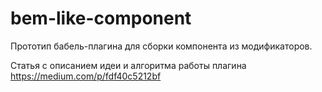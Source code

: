# bem-like-component

Прототип бабель-плагина для сборки компонента из модификаторов.

Статья с описанием идеи и алгоритма работы плагина https://medium.com/p/fdf40c5212bf
